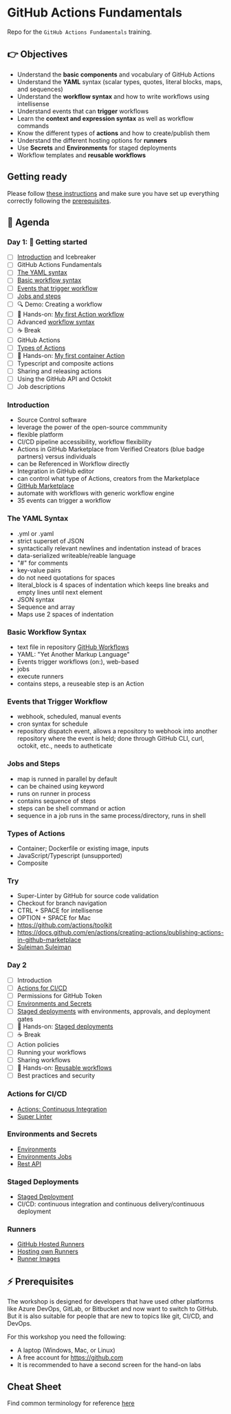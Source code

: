 # GitHub Actions Fundamentals

Repo for the `GitHub Actions Fundamentals` training.

## 👉 Objectives

- Understand the __basic components__ and vocabulary of GitHub Actions
- Understand the __YAML__ syntax (scalar types, quotes, literal blocks, maps, and sequences)
- Understand the __workflow syntax__ and how to write workflows using intellisense
- Understand events that can __trigger__ workflows
- Learn the __context and expression syntax__ as well as workflow commands
- Know the different types of __actions__ and how to create/publish them
- Understand the different hosting options for __runners__
- Use __Secrets__ and __Environments__ for staged deployments
- Workflow templates and __reusable workflows__

## Getting ready

Please follow [these instructions](GettingReady.md) and make sure you have set up everything correctly following the [prerequisites](#-prerequisites).

## 📆 Agenda

### Day 1: 🚀 Getting started

- [ ] [Introduction](#Introduction) and Icebreaker
- [ ] GitHub Actions Fundamentals
- [ ] [The YAML syntax](#The-YAML-Syntax)
- [ ] [Basic workflow syntax](#Basic-Workflow-Syntax)
- [ ] [Events that trigger workflow](#Events-that-Trigger-Workflow)
- [ ] [Jobs and steps](#Jobs-and-Steps)
- [ ] :mag: Demo: Creating a workflow
- [ ] 🔨 Hands-on: [My first Action workflow](hol/01-My-first-workflow.md)
- [ ] Advanced [workflow syntax](https://docs.github.com/en/actions/using-workflows/workflow-syntax-for-github-actions)
- [ ] :coffee: Break
- [ ] GitHub Actions
- [ ] [Types of Actions](#Types-of-Actions)
- [ ] 🔨 Hands-on: [My first container Action](hol/02-My-first-action.md)
- [ ] Typescript and composite actions
- [ ] Sharing and releasing actions
- [ ] Using the GitHub API and Octokit
- [ ] Job descriptions

### Introduction
- Source Control software
- leverage the power of the open-source commmunity
- flexible platform
- CI/CD pipeline accessibility, workflow flexibility
- Actions in GitHub Marketplace from Verified Creators (blue badge partners) versus individuals
- can be Referenced in Workflow directly
- Integration in GitHub editor
- can control what type of Actions, creators from the Marketplace
- [GitHub Marketplace](https://github.com/marketplace?type=actions)
- automate with workflows with generic workflow engine
- 35 events can trigger a workflow

### The YAML Syntax
- .yml or .yaml
- strict superset of JSON
- syntactically relevant newlines and indentation instead of braces
- data-serialized writeable/reable language
- "#" for comments
- key-value pairs
- do not need quotations for spaces
- literal_block is 4 spaces of indentation which keeps line breaks and empty lines until next element
- JSON syntax
- Sequence and array
- Maps use 2 spaces of indentation

### Basic Workflow Syntax
- text file in repository [GitHub Workflows](.github/workflows)
- YAML: "Yet Another Markup Language"
- Events trigger workflows (on:), web-based
- jobs
- execute runners
- contains steps, a reuseable step is an Action

### Events that Trigger Workflow
- webhook, scheduled, manual events
- cron syntax for schedule
- repository dispatch event, allows a repository to webhook into another repository where the event is held; done through GitHub CLI, curl, octokit, etc., needs to autheticate

### Jobs and Steps
- map is runned in parallel by default
- can be chained using keyword
- runs on runner in process
- contains sequence of steps
- steps can be shell command or action
- sequence in a job runs in the same process/directory, runs in shell

### Types of Actions
- Container; Dockerfile or existing image, inputs
- JavaScript/Typescript (unsupported)
- Composite

### Try
- Super-Linter by GitHub for source code validation
- Checkout for branch navigation
- CTRL + SPACE for intellisense
- OPTION + SPACE for Mac
- https://github.com/actions/toolkit
- https://docs.github.com/en/actions/creating-actions/publishing-actions-in-github-marketplace
- [Suleiman Suleiman](ssuleiman@microsoft.com)

### Day 2
- [ ] Introduction
- [ ] [Actions for CI/CD](#Actions-for-CI/CD)
- [ ] Permissions for GitHub Token
- [ ] [Environments and Secrets](#Environments-and-Secrets)
- [ ] [Staged deployments](#Staged-Deployments) with environments, approvals, and deployment gates
- [ ] 🔨 Hands-on: [Staged deployments](hol/03-Staged-deployments.md)
- [ ] :coffee: Break
- [ ] Action policies
- [ ] Running your workflows
- [ ] Sharing workflows
- [ ] 🔨 Hands-on: [Reusable workflows](hol/04-Reusable-workflows.md)
- [ ] Best practices and security

### Actions for CI/CD
- [Actions: Continuous Integration](https://lab.github.com/githubtraining/github-actions:-continuous-integration)
- [Super Linter](https://github.com/github/super-linter)

### Environments and Secrets
- [Environments](https://docs.github.com/en/actions/deployment/targeting-different-environments/using-environments-for-deployment)
- [Environments Jobs](https://docs.github.com/en/actions/using-workflows/workflow-syntax-for-github-actions#jobsjob_idenvironment)
- [Rest API](https://docs.github.com/en/rest/deployments/deployments?apiVersion=2022-11-28)

### Staged Deployments
- [Staged Deployment](https://github.com/ps-actions-sandbox/ActionsFundamentals/blob/main/hol/03-Staged-deployments.md)
- CI/CD: continuous integration and continuous delivery/continuous deployment

### Runners
- [GitHub Hosted Runners](https://docs.github.com/en/actions/using-github-hosted-runners)
- [Hosting own Runners](https://docs.github.com/en/actions/hosting-your-own-runners)
- [Runner Images](https://github.com/actions/runner-images)

## ⚡ Prerequisites

The workshop is designed for developers that have used other platforms like Azure DevOps, GitLab, or Bitbucket and now want to switch to GitHub. But it is also suitable for people that are new to topics like git, CI/CD, and DevOps.

For this workshop you need the following:

- A laptop (Windows, Mac, or Linux)
- A free account for https://github.com
- It is recommended to have a second screen for the hand-on labs

## Cheat Sheet
Find common terminology for reference [here](./CheatSheet.md)

